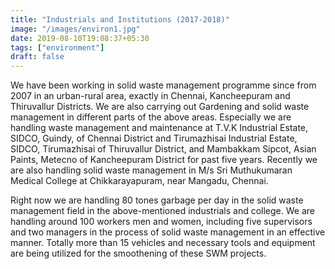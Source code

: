```yaml
---
title: "Industrials and Institutions (2017-2018)"
image: "/images/environ1.jpg"
date: 2019-08-10T19:08:37+05:30
tags: ["environment"]
draft: false
---
```


We have been working in solid waste management programme since from 2007 in an urban-rural area, exactly in Chennai, Kancheepuram and Thiruvallur Districts. We are also carrying out Gardening and solid waste management in different parts of the above areas. Especially we are handling waste management and maintenance at T.V.K   Industrial Estate, SIDCO, Guindy, of Chennai District and Tirumazhisai   Industrial Estate, SIDCO, Tirumazhisai of Thiruvallur District, and Mambakkam Sipcot, Asian Paints, Metecno of Kancheepuram District for past five years. Recently we are also handling solid waste management in   M/s Sri Muthukumaran Medical College at Chikkarayapuram, near Mangadu, Chennai. 

Right now we are handling 80 tones garbage per day in the solid waste management field in the above-mentioned industrials and college. We are handling around 100 workers men and women, including five supervisors and two managers in the process of solid waste management in an effective manner. Totally more than 15 vehicles and necessary tools and equipment are being utilized for the smoothening of these SWM projects.
